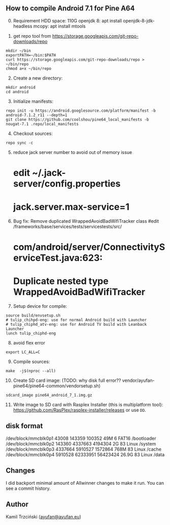 ## How to compile Android 7.1 for Pine A64
0. Requirement
    HDD space: 110G
    openjdk 8: apt install openjdk-8-jdk-headless
    mcopy: apt install mtools

1. get repo tool from https://storage.googleapis.com/git-repo-downloads/repo
  ```
  mkdir ~/bin
  exportPATH=~/bin:$PATH
  curl https://storage.googleapis.com/git-repo-downloads/repo > ~/bin/repo
  chmod a+x ~/bin/repo
  ```
2. Create a new directory:
  ```
  mkdir android
  cd android
  ```

3. Initialize manifests:
  ```
  repo init -u https://android.googlesource.com/platform/manifest -b android-7.1.2_r11 --depth=1
  git clone https://github.com/coolshou/pine64_local_manifests -b nougat-7.1 .repo/local_manifests
  ```

4. Checkout sources:
  ```
  repo sync -c
  ```

5.  reduce jack server number to avoid out of memory issue
    # edit ~/.jack-server/config.properties
    # jack.server.max-service=1

6. Bug fix: Remove duplicated WrappedAvoidBadWifiTracker class
    #edit /frameworks/base/services/tests/servicestests/src/
    #          com/android/server/ConnectivityServiceTest.java:623:
    #          Duplicate nested type WrappedAvoidBadWifiTracker

7. Setup device for compile:
  ```
  source build/envsetup.sh
  # tulip_chihpd-eng: use for normal Android build with Launcher
  # tulip_chiphd_atv-eng: use for Android TV build with Leanback Launcher
  lunch tulip_chiphd-eng
  ```

8. avoid flex error
  ```
export LC_ALL=C
  ```

9. Compile sources:
  ```
  make  -j$(nproc --all)
  ```

10. Create SD card image: (TODO: why disk full error?? vendor/ayufan-pine64/pine64-common/vendorsetup.sh)
  ```
  sdcard_image pine64_android_7_1.img.gz
  ```

11. Write image to SD card with Rasplex Installer (this is multiplatform tool):
  https://github.com/RasPlex/rasplex-installer/releases or use `DD`.

## disk format
/dev/block/mmcblk0p1            43008   143359   100352   49M  6 FAT16                  /bootloader
/dev/block/mmcblk0p2           143360  4337663  4194304    2G 83 Linux              /system
/dev/block/mmcblk0p3         4337664  5910527  1572864  768M 83 Linux           /cache
/dev/block/mmcblk0p4         5910528 62333951 56423424 26.9G 83 Linux           /data

## Changes

I did backport minimal amount of Allwinner changes to make it run.
You can see a commit history.

## Author

Kamil Trzciński (ayufan@ayufan.eu)
